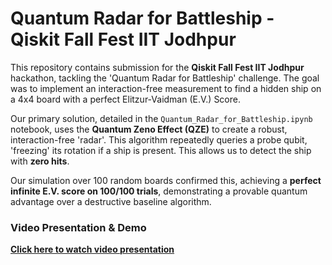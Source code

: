 # Quantum Radar for Battleship - Qiskit Fall Fest IIT Jodhpur

This repository contains submission for the **Qiskit Fall Fest IIT Jodhpur** hackathon, tackling the 'Quantum Radar for Battleship' challenge. The goal was to implement an interaction-free measurement to find a hidden ship on a 4x4 board with a perfect Elitzur-Vaidman (E.V.) Score.

Our primary solution, detailed in the `Quantum_Radar_for_Battleship.ipynb` notebook, uses the **Quantum Zeno Effect (QZE)** to create a robust, interaction-free 'radar'. This algorithm repeatedly queries a probe qubit, 'freezing' its rotation if a ship is present. This allows us to detect the ship with **zero hits**.

Our simulation over 100 random boards confirmed this, achieving a **perfect infinite E.V. score on 100/100 trials**, demonstrating a provable quantum advantage over a destructive baseline algorithm.

### Video Presentation & Demo
[**Click here to watch video presentation**](https://youtu.be/IM2YvT7Yal4)
